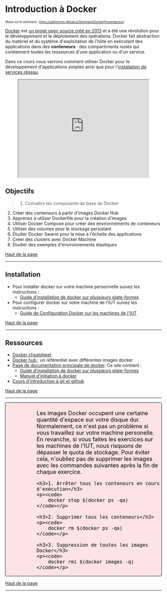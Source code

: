 
<a id='main'></a>
# Introduction à Docker
<sup><sub>(Basé sur le séminaire : https://ualmtorres.github.io/SeminarioDockerPresentacion/)</sub></sup>

[Docker](https://www.docker.com/) est [un projet open source créé en 2013](https://en.wikipedia.org/wiki/Docker_(software)) et a été une révolution pour le développement et le déploiement des opérations. Docker fait abstraction du matériel et du système d'exploitation de l'hôte en exécutant des applications dans des **conteneurs** : des compartiments isolés qui contiennent toutes les ressources d'une application ou d'un service.

Dans ce cours nous verrons comment utiliser Docker pour le développement d'applications simples ainsi que pour l'[installation de services réseau](https://di.iut.univ-lehavre.fr/pedago/info1/SAE_2_03/index.xml). 

<center>

<iframe width="420" height="315"
	src="https://www.youtube.com/embed/tgbNymZ7vqY">
</iframe> 
</center>


## Objectifs

>1. Connaître les composants de base de Docker
2. Créer des conteneurs à partir d'images Docker Hub
3. Apprenez à utiliser Dockerfile pour la création d'images
4. Utiliser Docker Compose pour créer des environnements de conteneurs
5. Utiliser des volumes pour le stockage persistant
6. Étudier Docker Swarm pour la mise à l'échelle des applications
7. Créer des clusters avec Docker Machine
8. Étudier des exemples d'environnements élastiques

[Haut de la page](#main)


---

## Installation

- Pour installer docker sur votre machine personnelle suivez les instructions :
    - [Guide d'installation de docker sur plussieurs plate-formes](https://docs.docker.com/get-docker/)
- Pour configurer docker sur votre machine de l'IUT suivez les instructions :
    -  [Guide de Configuration Docker sur les machines de l'IUT](instructions-di-docker.md)


[Haut de la page](#main)


---


## Ressources

- [Docker cheatsheet](https://dockerlabs.collabnix.com/docker/cheatsheet/)
- [Docker hub ](https://hub.docker.com/) : un référentiel avec différentes images docker
- [Page de documentation principale de docker](https://docs.docker.com/). Ce site contient :
    - [Guide d'installation de docker sur plussieurs plate-formes](https://docs.docker.com/get-docker/)
    - [Manuel d'initiation à docker](https://docs.docker.com/get-started/)
- [Cours d'introduction à git et github](https://juanluck.github.io/Introduction-GIT/)



[Haut de la page](#main)


---


<div id="attention">
	<p>
	Les images Docker occupent une certaine quantité d'espace sur votre disque dur. Normalement, ce n'est pas un problème si vous travaillez sur votre machine personelle. En revanche, si vous faites les exercices sur les machines de l'IUT, nous risquons de dépasser le quota de stockage. Pour éviter cela, n'oubliez pas de supprimer les images avec les commandes suivantes après la fin de chaque exercice.
	</p>

	<h3>1. Arrêter tous les conteneurs en cours d'exécution</h3>
	<p><code>
		docker stop $(docker ps -qa)
	</code></p>

	<h3>2. Supprimer tous les conteneurs</h3>
	<p><code>
		docker rm $(docker ps -qa)
	</code></p>

	<h3>3. Suppression de toutes les images Docker</h3>
	<p><code>
		docker rmi $(docker images -q)
	</code></p>
</div>

[Haut de la page](#main)


---

<style type="text/css" media="screen">
   #tip {
      min-height: 100px;
      background-image: url(images/tip.png);
      background-repeat: no-repeat;
      background-position: left ;
      margin-bottom: 10px;
      padding-left:100px;
      padding-top:5px;
     color: #000000;
     font-size: 18px !important;
     border-color: #FFFFFF; !important;
     background-color: rgba(84,174,255,0.1); !important;
     border-radius: 4px !important;
     border: 1px solid #000000; !important;
   }
   
      #homework {
      min-height: 100px;
      background-image: url(images/homework.png);
      background-repeat: no-repeat;
      background-position: left ;
      margin-bottom: 10px;
      padding-left:100px;
      padding-top:5px;
     color: #000000;
     font-size: 18px !important;
     border-color: #FFFFFF; !important;
     background-color: rgba(0,255,0,0.1); !important;
     border-radius: 4px !important;
     border: 1px solid #000000; !important;
   }
   
    #attention {
      min-height: 100px;
      background-image: url(images/attention.png);
      background-repeat: no-repeat;
      background-position: left ;
      margin-bottom: 10px;
      padding-left:100px;
      padding-top:5px;
     color: #000000;
     font-size: 18px !important;
     border-color: #FFFFFF; !important;
     background-color: rgba(255,0,0,0.1); !important;
     border-radius: 4px !important;
     border: 1px solid #000000; !important;
   }

</style>